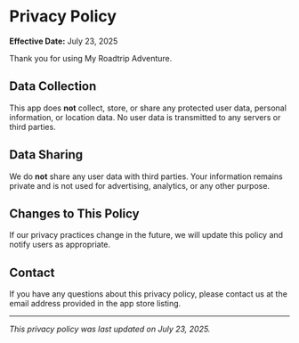 # Privacy Policy

**Effective Date:** July 23, 2025

Thank you for using My Roadtrip Adventure.

## Data Collection

This app does **not** collect, store, or share any protected user data, personal information, or location data. No user data is transmitted to any servers or third parties.

## Data Sharing

We do **not** share any user data with third parties. Your information remains private and is not used for advertising, analytics, or any other purpose.

## Changes to This Policy

If our privacy practices change in the future, we will update this policy and notify users as appropriate.

## Contact

If you have any questions about this privacy policy, please contact us at the email address provided in the app store listing.

---

*This privacy policy was last updated on July 23, 2025.*
